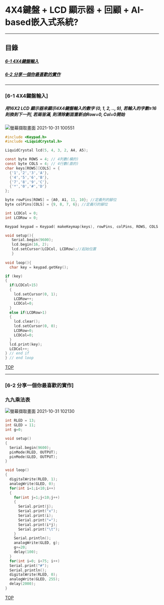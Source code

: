 # 4X4鍵盤 + LCD 顯示器 + 回顧 + AI-based嵌入式系統?
<a name="000"/>

---
## 目錄
##### [6-1 4X4鍵盤輸入](#001)
##### [6-2 分享一個你最喜歡的實作](#002)
---

<a name="001"/>

### [6-1 4X4鍵盤輸入]
##### 用16X2 LCD 顯示器來顯示4X4鍵盤輸入的數字 (0, 1, 2, .., 9), 若輸入的字數≥16則換到下一列, 若兩皆滿, 則清除劃面重新由Row=0, Col=0開始
![螢幕擷取畫面 2021-10-31 100551](https://user-images.githubusercontent.com/89327055/139563776-1978ae8c-9cd1-46ef-bce9-e1a8e1539954.png)
````C
#include <Keypad.h>
#include <LiquidCrystal.h>

LiquidCrystal lcd(5, 4, 3, 2, A4, A5);

const byte ROWS = 4; // 4列數(橫的)
const byte COLS = 4; // 4行數(直的)
char keys[ROWS][COLS] = {
  {'1','2','3','A'},
  {'4','5','6','B'},
  {'7','8','9','C'},
  {'*','0','#','D'}
};

byte rowPins[ROWS] = {A0, A1, 11, 10}; //定義列的腳位
byte colPins[COLS] = {9, 8, 7, 6}; //定義行的腳位

int LCDCol = 0;
int LCDRow = 0;

Keypad keypad = Keypad( makeKeymap(keys), rowPins, colPins, ROWS, COLS );

void setup(){
   Serial.begin(9600);
   lcd.begin(16, 2);
   lcd.setCursor(LCDCol, LCDRow);//起始位置
   }
  
void loop(){
  char key = keypad.getKey();

if (key)
{
  if(LCDCol>15)
  {
    lcd.setCursor(0, 1);
    LCDRow++;
    LCDCol=0;
  }
  else if(LCDRow>1)
  {  
    lcd.clear();
    lcd.setCursor(0, 0);
    LCDRow=0;
    LCDCol=0;
  }
  lcd.print(key);
  LCDCol++;
} // end if
} // end loop
````


[TOP](#000)

---

<a name="002"/>

### [6-2 分享一個你最喜歡的實作]
### 九九乘法表
![螢幕擷取畫面 2021-10-31 102130](https://user-images.githubusercontent.com/89327055/139564149-430f1a59-53ec-418d-a3fe-262d76b61a38.png)
````C
int RLED = 13;
int GLED = 11;
int g=0;

void setup()
{
  Serial.begin(9600);
  pinMode(RLED, OUTPUT);
  pinMode(GLED, OUTPUT);
}

void loop()
{
  digitalWrite(RLED, 1);
  analogWrite(GLED, 0);
  for(int i=1;i<10;i++)
  {
    for(int j=1;j<10;j++)
    {
	  Serial.print(j);
	  Serial.print("x");
	  Serial.print(i);
	  Serial.print("=");
	  Serial.print(i*j);
	  Serial.print("\t");
    }
	Serial.println();
    analogWrite(GLED, g);
    g+=20;
    delay(100); 
  }
  for(int i=0; i<75; i++)
  Serial.print("#");
  Serial.println();
  digitalWrite(RLED, 0);
  analogWrite(GLED, 255);
  delay(2000);
}
````


[TOP](#000)
